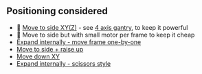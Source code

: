 
## Positioning considered
- 🥇 [Move to side XY(Z)](https://www.notion.so/Move-to-side-XY-Z-844abdbbce8c4ea6b1121d0e7396d69f?pvs=21)  - see [4 axis gantry](Robotics/4%20axis%20gantry.md), to keep it powerful
- 🥈 Move to side but with small motor per frame to keep it cheap
- [Expand internally - move frame one-by-one](https://www.notion.so/Expand-internally-move-frame-one-by-one-aad6edfc74bc413d918f4032135a55ab?pvs=21)
- [Move to side + raise up](https://www.notion.so/Move-to-side-raise-up-3e05773feeb04c81933414f69b6af737?pvs=21)
- [Move down XY](https://www.notion.so/Move-down-XY-9aac9c341d74498bac5f1c3bc00b4a20?pvs=21)
- [Expand internally - scissors style](https://www.notion.so/Expand-internally-scissors-style-c7653ca98bb04abcacee7f707109b39f?pvs=21)